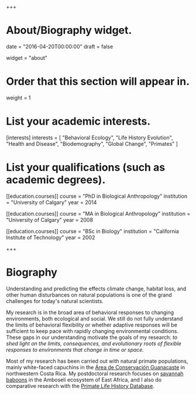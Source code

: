 +++
# About/Biography widget.

date = "2016-04-20T00:00:00"
draft = false

widget = "about"

# Order that this section will appear in.
weight = 1

# List your academic interests.
[interests]
  interests = [
    "Behavioral Ecology",
    "Life History Evolution",
    "Health and Disease",
    "Biodemography",
    "Global Change",
    "Primates"
  ]

# List your qualifications (such as academic degrees).
[[education.courses]]
  course = "PhD in Biological Anthropology"
  institution = "University of Calgary"
  year = 2014

[[education.courses]]
  course = "MA in Biological Anthropology"
  institution = "University of Calgary"
  year = 2008

[[education.courses]]
  course = "BSc in Biology"
  institution = "California Institute of Technology"
  year = 2002

+++

# Biography

<!-- I am a Postdoctoral Associate in the Biology Department at Duke University, working in the lab of [Susan Alberts](https://sites.duke.edu/albertslab/). My research focuses on  -->

Understanding and predicting the effects climate change, habitat loss, and other human disturbances on natural populations is one of the grand challenges for today's natural scientists.

My research is in the broad area of behavioral responses to changing environments, both ecological and social. We still do not fully understand the limits of behavioral flexibility or whether adaptive responses will be sufficient to keep pace with rapidly changing environmental conditions. These gaps in our understanding motivate the goals of my research: _to shed light on the limits, consequences, and evolutionary roots of flexible responses to environments that change in time or space._ 

Most of my research has been carried out with natural primate populations, mainly white-faced capuchins in the [Área de Conservación Guanacaste](http://www.acguanacaste.ac.cr/) in northwestern Costa Rica. My postdoctoral research focuses on [savannah baboons](https://amboselibaboons.nd.edu/) in the Amboseli ecosystem of East Africa, and I also do comparative research with the [Primate Life History Database](http://www.plhdb.org).

<!-- by the project's directors: [Susan Alberts](https://sites.duke.edu/albertslab/), [Jeanne Altmann](http://www.princeton.edu/~altlab/), [Beth Archie](http://sites.nd.edu/archielab/), and [Jenny Tung](http://www.tung-lab.org/). -->

<!-- My recent research involves white-faced capuchins in the [Área de Conservación Guanacaste](http://www.acguanacaste.ac.cr/), a Unesco World Heritage site in northwestern Costa Rica. At this field site, established by [Linda Fedigan](http://www.ucalgary.ca/~fedigan/fedigan.htm), the capuchins have been studied continuously for over three decades. -->
